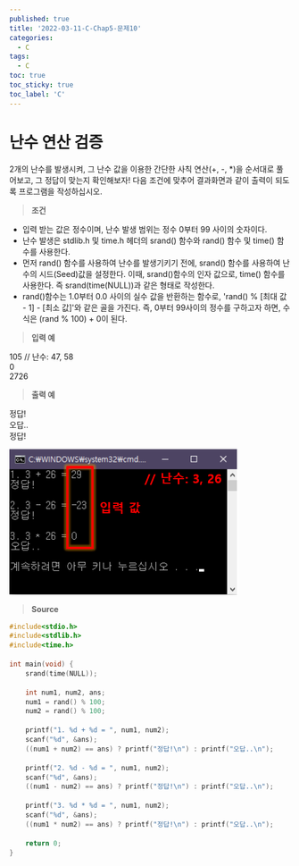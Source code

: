 ```yaml
---
published: true
title: '2022-03-11-C-Chap5-문제10'
categories:
  - C
tags:
  - C
toc: true
toc_sticky: true
toc_label: 'C'
---
```


# 난수 연산 검증

2개의 난수를 발생시켜, 그 난수 값을 이용한 간단한 사칙 연산(+, -, \*)을 순서대로 풀어보고, 그 정답이 맞는지 확인해보자! 다음 조건에 맞추어 결과화면과 같이 출력이 되도록 프로그램을 작성하십시오.

> **조건**

- 입력 받는 값은 정수이며, 난수 발생 범위는 정수 0부터 99 사이의 숫자이다.
- 난수 발생은 stdlib.h 및 time.h 헤더의 srand() 함수와 rand() 함수 및 time() 함수를 사용한다.
- 먼저 rand() 함수를 사용하여 난수를 발생기키기 전에, srand() 함수를 사용하여 난수의 시드(Seed)값을 설정한다. 이때, srand()함수의 인자 값으로, time() 함수를 사용한다. 즉 srand(time(NULL))과 같은 형태로 작성한다.
- rand()함수는 1.0부터 0.0 사이의 실수 값을 반환하는 함수로, 'rand() % [최대 값 - 1] - [최소 값]'와 같은 골을 가진다. 즉, 0부터 99사이의 정수를 구하고자 하면, 수식은 (rand % 100) + 0이 된다.

> **입력 예**

105 // 난수: 47, 58  
0  
2726

> **출력 예**

정답!  
오답..  
정답!

![image](https://github.com/222SeungHyun/222SeungHyun.github.io/blob/master/_images/%EA%B8%B0%EC%B4%88%ED%94%84%EB%A1%9C%EA%B7%B8%EB%9E%98%EB%B0%8D%205%EC%9E%A5%20%EC%8B%A4%EC%8A%B5-%EB%AC%B8%EC%A0%9C10.png?raw=true)

> **Source**

```C
#include<stdio.h>
#include<stdlib.h>
#include<time.h>

int main(void) {
	srand(time(NULL));

	int num1, num2, ans;
	num1 = rand() % 100;
	num2 = rand() % 100;

	printf("1. %d + %d = ", num1, num2);
	scanf("%d", &ans);
	((num1 + num2) == ans) ? printf("정답!\n") : printf("오답..\n");

	printf("2. %d - %d = ", num1, num2);
	scanf("%d", &ans);
	((num1 - num2) == ans) ? printf("정답!\n") : printf("오답..\n");

	printf("3. %d * %d = ", num1, num2);
	scanf("%d", &ans);
	((num1 * num2) == ans) ? printf("정답!\n") : printf("오답..\n");

	return 0;
}
```
